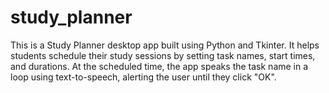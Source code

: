 # study_planner
This is a Study Planner desktop app built using Python and Tkinter. It helps students schedule their study sessions by setting task names, start times, and durations. At the scheduled time, the app speaks the task name in a loop using text-to-speech, alerting the user until they click "OK".
